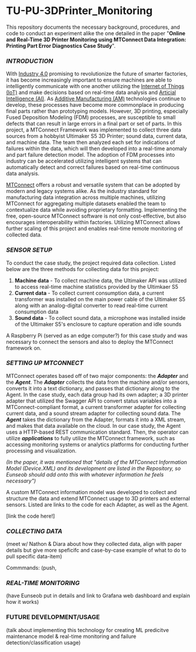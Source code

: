 # TU-PU-3DPrinter_Monitoring
This repository documents the necessary background, procedures, and code to conduct an experiment alike the one detailed in the paper "**Online and Real-Time 3D Printer Monitoring using MTConnect Data Integration: Printing Part Error Diagnostics Case Study**". 




### *INTRODUCTION*

  With [Industry 4.0](https://www.ibm.com/topics/industry-4-0) promising to revolutionize the future of smarter factories, it has become increasingly important to ensure machines are able to intelligently communicate with one another utilizing the [Internet of Things (IoT)](...) and make decisions based on real-time data analysis and [Articial Intelligence (AI)](...). As [Additive Manufacturing (AM)](https://mitsloan.mit.edu/ideas-made-to-matter/additive-manufacturing-explained) technologies continue to develop, these processes have become more commonplace in producing final parts rather than prototyping models. However, 3D printing, especially Fused Deposition Modeling (FDM) processes, are susceptible to small defects that can result in large errors in a final part or set of parts. In this project, a MTConnect Framework was implemented to collect three data sources from a hobbyist Ultimaker S5 3D Printer; sound data, current data, and machine data. The team then analyzed each set for indications of failures within the data, which will then developed into a real-time anomaly and part failure detection model. The adoption of FDM processes into industry can be accelerated utilizing intelligent systems that can automatically detect and correct failures based on real-time continuous data analysis.

  [MTConnect](https://www.mtconnect.org) offers a robust and versatile system that can be adopted by modern and legacy systems alike. As the industry standard for manufacturing data integration across multiple machines, utilizing MTConnect for aggregating multiple datasets enabled the team to contextualize data while avoiding proprietary formatting. Implementing the free, open-source MTConnect software is not only cost-effective, but also encourages interoperability within factories. Utilizing MTConnect allows further scaling of this project and enables real-time remote monitoring of collected data.





### *SENSOR SETUP*

  To conduct the case study, the project required data collection. Listed below are the three methods for collecting data for this project:

1) **Machine data** - To collect machine data, the Ultimaker API was utilized to access real-time machine statistics provided by the Ultimkaer S5
2) **Current data** - To collect current consumption data, a current transformer was installed on the main power cable of the Ultimaker S5 along with an analog-digital converter to read real-time current consumption data
3) **Sound data** - To collect sound data, a microphone was installed inside of the Ultimaker S5's enclosure to capture operation and idle sounds

  A Raspberry Pi (served as an edge computer?) for this case study and was necessary to connect the sensors and also to deploy the MTConnect framework on.

### *SETTING UP MTCONNECT*

  MTConnect operates based off of two major components: the ***Adapter*** and the ***Agent***. The ***Adapter*** collects the data from the machine and/or sensors, converts it into a text dictionary, and passes that dictionary along to the Agent. In the case study, each data group had its own adapter; a 3D printer adapter that utilized the Swagger API to convert status variables into a MTConnect-compliant format, a current transformer adapter for collecting current data, and a sound stream adapter for collecting sound data. The ***Agent*** takes the dictionary from the Adapter, formats it into a XML stream, and makes that data available on the cloud. In our case study, the Agent uses a HTTP-based REST communication standard. Then, the operator can utilize ***applications*** to fully utilize the MTConnect framework, such as accessing monitoring systems or analytics platforms for conducting further processing and visualization.

  *(In the paper, it was mentioned that "details of the MTConnect Information Model (Device.XML) and its development are listed in the Repository, so Eunseob should add onto this with whatever information he feels necessary")*

  A custom MTConnect information model was developed to collect and structure the data and extend MTConnect usage to 3D printers and external sensors. Listed are links to the code for each Adapter, as well as the Agent.



[link the code here!]


### *COLLECTING DATA*

(meet w/ Nathon & Diara about how they collected data, align with paper details but give more speficifc and case-by-case example of what to do to pull specific data-item)

Commmands:
(push, 

### *REAL-TIME MONITORING*

(have Eunseob put in details and link to Grafana web dashboard and explain how it works)


### FUTURE DEVELOPMENT/USAGE

(talk about implementing this technology for creating ML predicitve maintenance model & real-time monitoring and failure detection/classification usage)

